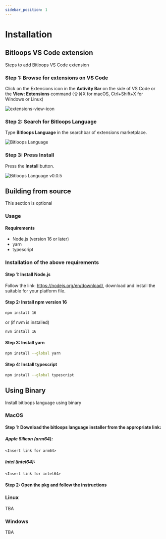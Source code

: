```yaml
---
sidebar_position: 1
---
```


# Installation

## Bitloops VS Code extension
 Steps to add Bitloops VS Code extension

### Step 1: Browse for extensions on VS Code

Click on the Extensions icon in the **Activity Bar** on the side of VS Code or the **View: Extensions** command (⇧⌘X for macOS, Ctrl+Shift+X for Windows or Linux)
  
![extensions-view-icon](https://user-images.githubusercontent.com/57859686/189916707-c51aa6c9-0f7b-4090-8f1b-141963ab3cae.png)

### Step 2: Search for Bitloops Language

Type **Bitloops Language** in the searchbar of extensions marketplace.  
  
![Bitloops Language](https://user-images.githubusercontent.com/57859686/189916646-5246304e-4706-47ea-a74c-8696628b816e.png)
  
### Step 3: Press Install

Press the **Install** button.  
  
![Bitloops Language v0.0.5](https://user-images.githubusercontent.com/57859686/189917454-564b3083-13cd-4f89-a668-b07e40f2ce16.png)



## Building from source
This section is optional


### Usage

#### Requirements

* Node.js (version 16 or later)
* yarn
* typescript


### Installation of the above requirements

#### Step 1: Install Node.js 
Follow the link: https://nodejs.org/en/download/, download and install the suitable for your platform file.

#### Step 2: Install npm version 16 
``` bash
npm install 16
```
or (if nvm is installed)

```bash
nvm install 16
```

#### Step 3: Install yarn
```bash
npm install --global yarn
```

#### Step 4: Install typescript
```bash
npm install --global typescript
```



## Using Binary
 Install bitloops language using binary

### MacOS

#### Step 1: Download the bitloops language installer from the appropriate link:

##### Apple Silicon (arm64):
`<Insert link for arm64>`
##### Intel (intel64):
`<Insert link for intel64>`

#### Step 2: Open the pkg and follow the instructions

### Linux
TBA

### Windows
TBA
